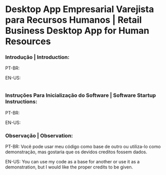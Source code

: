 # Desktop App Empresarial Varejista para Recursos Humanos | Retail Business Desktop App for Human Resources

### Introdução | Introduction:

PT-BR: 

EN-US: 

<div>
<img src="">
</div>

### Instruções Para Inicialização do Software | Software Startup Instructions:

PT-BR: 

EN-US: 


### Observação | Observation:

PT-BR: Você pode usar meu código como base de outro ou utiliza-lo como demonstração, mas gostaria que os devidos creditos fossem dados.

EN-US: You can use my code as a base for another or use it as a demonstration, but I would like the proper credits to be given.
